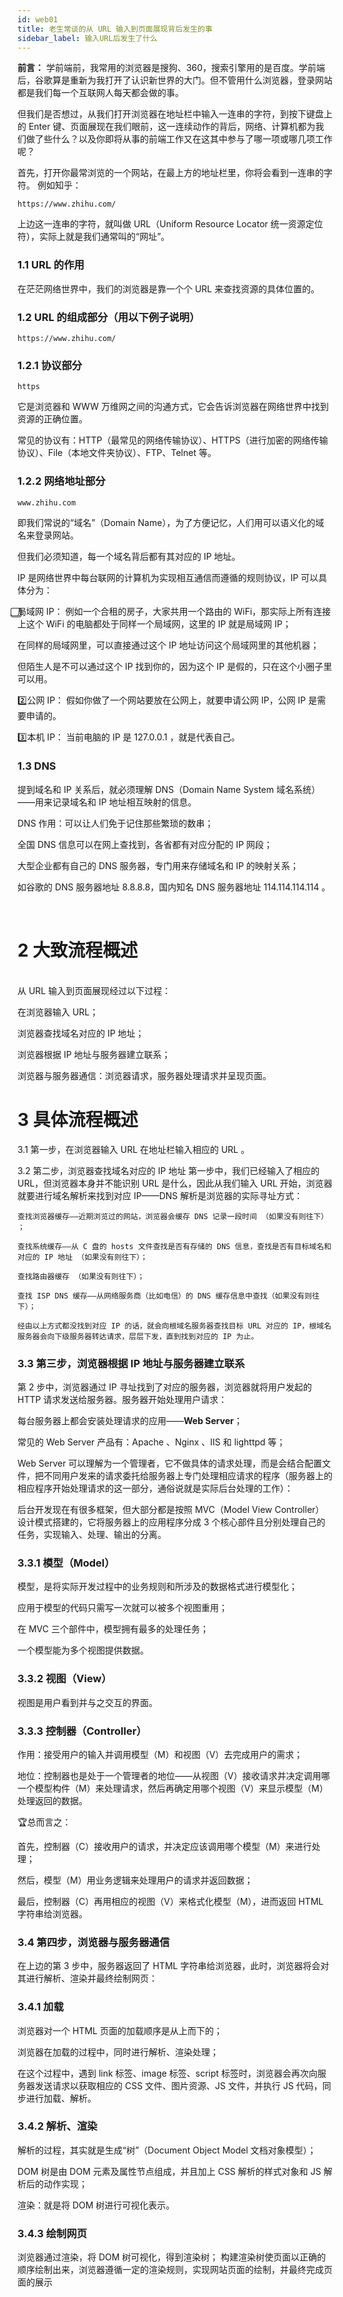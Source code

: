 ```yaml
---
id: web01
title: 老生常谈的从 URL 输入到页面展现背后发生的事
sidebar_label: 输入URL后发生了什么
---
```

**前言：** 学前端前，我常用的浏览器是搜狗、360，搜索引擎用的是百度。学前端后，谷歌算是重新为我打开了认识新世界的大门。但不管用什么浏览器，登录网站都是我们每一个互联网人每天都会做的事。

但我们是否想过，从我们打开浏览器在地址栏中输入一连串的字符，到按下键盘上的 Enter 键、页面展现在我们眼前，这一连续动作的背后，网络、计算机都为我们做了些什么？以及你即将从事的前端工作又在这其中参与了哪一项或哪几项工作呢？

首先，打开你最常浏览的一个网站，在最上方的地址栏里，你将会看到一连串的字符。
例如知乎：

```
https://www.zhihu.com/
```
上边这一连串的字符，就叫做 URL（Uniform Resource Locator 统一资源定位符），实际上就是我们通常叫的“网址”。

<h3>1.1 URL 的作用</h3>

在茫茫网络世界中，我们的浏览器是靠一个个 URL 来查找资源的具体位置的。

<h3>1.2 URL 的组成部分（用以下例子说明）</h3>

```
https://www.zhihu.com/
```

<h3>1.2.1 协议部分</h3>

```
https
```

它是浏览器和 WWW 万维网之间的沟通方式，它会告诉浏览器在网络世界中找到资源的正确位置。

常见的协议有：HTTP（最常见的网络传输协议）、HTTPS（进行加密的网络传输协议）、File（本地文件夹协议）、FTP、Telnet 等。

<h3>1.2.2 网络地址部分</h3>

```
www.zhihu.com
```

即我们常说的“域名”（Domain Name），为了方便记忆，人们用可以语义化的域名来登录网站。

但我们必须知道，每一个域名背后都有其对应的 IP 地址。

IP 是网络世界中每台联网的计算机为实现相互通信而遵循的规则协议，IP 可以具体分为：

⃣局域网 IP：
例如一个合租的房子，大家共用一个路由的 WiFi，那实际上所有连接上这个 WiFi 的电脑都处于同样一个局域网，这里的 IP 就是局域网 IP；

在同样的局域网里，可以直接通过这个 IP 地址访问这个局域网里的其他机器；

但陌生人是不可以通过这个 IP 找到你的，因为这个 IP 是假的，只在这个小圈子里可以用。

2️⃣公网 IP：
假如你做了一个网站要放在公网上，就要申请公网 IP，公网 IP 是需要申请的。

3️⃣本机 IP：
当前电脑的 IP 是 127.0.0.1 ，就是代表自己。

<h3>1.3 DNS</h3>
提到域名和 IP 关系后，就必须理解 DNS（Domain Name System 域名系统）——用来记录域名和 IP 地址相互映射的信息。

DNS 作用：可以让人们免于记住那些繁琐的数串；

全国 DNS 信息可以在网上查找到，各省都有对应分配的 IP 网段；

大型企业都有自己的 DNS 服务器，专门用来存储域名和 IP 的映射关系；

如谷歌的 DNS 服务器地址 8.8.8.8，国内知名 DNS 服务器地址 114.114.114.114 。

<br/>
<h1>2 大致流程概述</h1>
<br/>
从 URL 输入到页面展现经过以下过程：

在浏览器输入 URL；

浏览器查找域名对应的 IP 地址；

浏览器根据 IP 地址与服务器建立联系；

浏览器与服务器通信：浏览器请求，服务器处理请求并呈现页面。


<h1>3 具体流程概述</h1>


3.1 第一步，在浏览器输入 URL
在地址栏输入相应的 URL 。

3.2 第二步，浏览器查找域名对应的 IP 地址
第一步中，我们已经输入了相应的 URL，但浏览器本身并不能识别 URL 是什么，因此从我们输入 URL 开始，浏览器就要进行域名解析来找到对应 IP——DNS 解析是浏览器的实际寻址方式：

	查找浏览器缓存——近期浏览过的网站，浏览器会缓存 DNS 记录一段时间 （如果没有则往下） ；

	查找系统缓存——从 C 盘的 hosts 文件查找是否有存储的 DNS 信息，查找是否有目标域名和对应的 IP 地址 （如果没有则往下）；

	查找路由器缓存 （如果没有则往下）；

	查找 ISP DNS 缓存——从网络服务商（比如电信）的 DNS 缓存信息中查找（如果没有则往下）；

	经由以上方式都没找到对应 IP 的话，就会向根域名服务器查找目标 URL 对应的 IP，根域名服务器会向下级服务器转达请求，层层下发，直到找到对应的 IP 为止。

<h3>3.3 第三步，浏览器根据 IP 地址与服务器建立联系</h3>

第 2 步中，浏览器通过 IP 寻址找到了对应的服务器，浏览器就将用户发起的 HTTP 请求发送给服务器。服务器开始处理用户请求：

每台服务器上都会安装处理请求的应用——**Web Server**；

常见的 Web Server 产品有：Apache 、Nginx 、IIS 和 lighttpd 等；

Web Server 可以理解为一个管理者，它不做具体的请求处理，而是会结合配置文件，把不同用户发来的请求委托给服务器上专门处理相应请求的程序（服务器上的相应程序开始处理请求的这一部分，通俗说就是实际后台处理的工作）：

后台开发现在有很多框架，但大部分都是按照 MVC（Model View Controller）设计模式搭建的，它将服务器上的应用程序分成 3 个核心部件且分别处理自己的任务，实现输入、处理、输出的分离。

<h3>3.3.1 模型（Model）</h3>
模型，是将实际开发过程中的业务规则和所涉及的数据格式进行模型化；

应用于模型的代码只需写一次就可以被多个视图重用；

在 MVC 三个部件中，模型拥有最多的处理任务；

一个模型能为多个视图提供数据。

<h3>3.3.2 视图（View）</h3>
视图是用户看到并与之交互的界面。

<h3>3.3.3 控制器（Controller）</h3>
作用：接受用户的输入并调用模型（M）和视图（V）去完成用户的需求；

地位：控制器也是处于一个管理者的地位——从视图（V）接收请求并决定调用哪一个模型构件（M）来处理请求，然后再确定用哪个视图（V）来显示模型（M）处理返回的数据。

🏆总而言之：

首先，控制器（C）接收用户的请求，并决定应该调用哪个模型（M）来进行处理；

然后，模型（M）用业务逻辑来处理用户的请求并返回数据；

最后，控制器（C）再用相应的视图（V）来格式化模型（M），进而返回 HTML 字符串给浏览器。

<h3>3.4 第四步，浏览器与服务器通信</h3>
在上边的第 3 步中，服务器返回了 HTML 字符串给浏览器，此时，浏览器将会对其进行解析、渲染并最终绘制网页：

<h3>3.4.1 加载</h3>

浏览器对一个 HTML 页面的加载顺序是从上而下的；

浏览器在加载的过程中，同时进行解析、渲染处理；

在这个过程中，遇到 link 标签、image 标签、script 标签时，浏览器会再次向服务器发送请求以获取相应的 CSS 文件、图片资源、JS 文件，并执行 JS 代码，同步进行加载、解析。

<h3>3.4.2 解析、渲染</h3>
解析的过程，其实就是生成“树”（Document Object Model 文档对象模型）；

DOM 树是由 DOM 元素及属性节点组成，并且加上 CSS 解析的样式对象和 JS 解析后的动作实现；

渲染：就是将 DOM 树进行可视化表示。

<h3>3.4.3 绘制网页</h3>
浏览器通过渲染，将 DOM 树可视化，得到渲染树；
构建渲染树使页面以正确的顺序绘制出来，浏览器遵循一定的渲染规则，实现网站页面的绘制，并最终完成页面的展示